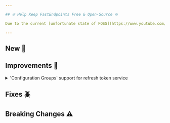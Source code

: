 ```yaml
---

## ❇️ Help Keep FastEndpoints Free & Open-Source ❇️

Due to the current [unfortunate state of FOSS](https://www.youtube.com/watch?v=H96Va36xbvo), please consider [becoming a sponsor](https://opencollective.com/fast-endpoints) and help us beat the odds to keep the project alive and free for everyone.

---
```


<!-- <details><summary>title text</summary></details> -->

## New 🎉

## Improvements 🚀

<details><summary>'Configuration Groups' support for refresh token service</summary>

Configuration groups were not previously compatible with the built-in refresh token functionality. You can now group refresh token service endpoints using a group as follows:

```cs
public class AuthGroup : Group
{
    public AuthGroup()
    {
        Configure("users/auth", ep => ep.Options(x => x.Produces(401)));
    }
}

public class UserTokenService : RefreshTokenService<TokenRequest, TokenResponse>
{
    public MyTokenService(IConfiguration config)
    {
        Setup(
            o =>
            {
                o.Endpoint("refresh-token", ep => 
                  { 
                    ep.Summary(s => s.Summary = "this is the refresh token endpoint");
                    ep.Group<AuthGroup>(); // this was not possible before
                  });
            });
    }
}
```

</details>

## Fixes 🪲

## Breaking Changes ⚠️